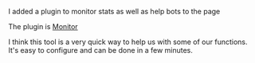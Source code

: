 I added a plugin to monitor stats as well as help bots to the page

The plugin is  [Monitor](https://dev.zervice.us)

I think this tool is a very quick way to help us with some of our functions.
It's easy to configure and can be done in a few minutes.